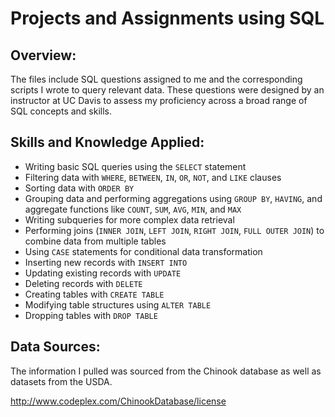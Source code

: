 # Projects and Assignments using SQL

## Overview:
The files include SQL questions assigned to me and the corresponding scripts I wrote to query relevant data. These questions were designed by an instructor at UC Davis to assess my proficiency across a broad range of SQL concepts and skills.

## Skills and Knowledge Applied:

- Writing basic SQL queries using the `SELECT` statement  
- Filtering data with `WHERE`, `BETWEEN`, `IN`, `OR`, `NOT`, and `LIKE` clauses  
- Sorting data with `ORDER BY`  
- Grouping data and performing aggregations using `GROUP BY`, `HAVING`, and aggregate functions like `COUNT`, `SUM`, `AVG`, `MIN`, and `MAX`  
- Writing subqueries for more complex data retrieval  
- Performing joins (`INNER JOIN`, `LEFT JOIN`, `RIGHT JOIN`, `FULL OUTER JOIN`) to combine data from multiple tables  
- Using `CASE` statements for conditional data transformation  
- Inserting new records with `INSERT INTO`  
- Updating existing records with `UPDATE`  
- Deleting records with `DELETE`  
- Creating tables with `CREATE TABLE`  
- Modifying table structures using `ALTER TABLE`  
- Dropping tables with `DROP TABLE`

## Data Sources:
The information I pulled was sourced from the Chinook database as well as datasets from the USDA. 

http://www.codeplex.com/ChinookDatabase/license
